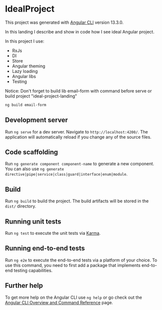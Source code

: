 # IdealProject

This project was generated with [Angular CLI](https://github.com/angular/angular-cli) version 13.3.0.

In this landing I describe and show in code how I see ideal Angular project.

In this project I use:

* RxJs
* DI
* Store
* Angular theming
* Lazy loading
* Angular libs
* Testing

Notice: Don't forget to build lib email-form with command before serve or build project "ideal-project-landing"
```sh
ng build email-form
```

## Development server

Run `ng serve` for a dev server. Navigate to `http://localhost:4200/`. The application will automatically reload if you change any of the source files.

## Code scaffolding

Run `ng generate component component-name` to generate a new component. You can also use `ng generate directive|pipe|service|class|guard|interface|enum|module`.

## Build

Run `ng build` to build the project. The build artifacts will be stored in the `dist/` directory.

## Running unit tests

Run `ng test` to execute the unit tests via [Karma](https://karma-runner.github.io).

## Running end-to-end tests

Run `ng e2e` to execute the end-to-end tests via a platform of your choice. To use this command, you need to first add a package that implements end-to-end testing capabilities.

## Further help

To get more help on the Angular CLI use `ng help` or go check out the [Angular CLI Overview and Command Reference](https://angular.io/cli) page.
